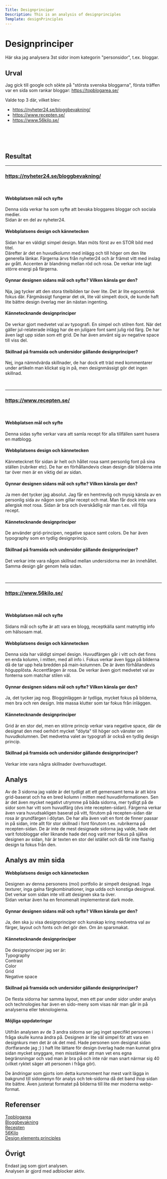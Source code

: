 ```yaml
---
Title: Designprinciper
Description: This is an analysis of designprinciples
Template: designPrinciples
---
```

Designprinciper
=======================

Här ska jag analysera 3st sidor inom kategorin "personsidor", t.ex. bloggar.

Urval
-----------------------

Jag gick till google och sökte på "största svenska bloggarna", första träffen var en sida som rankar bloggar:
https://topblogarea.se/

Valde top 3 där, vilket blev:
- https://nyheter24.se/bloggbevakning/
- https://www.recepten.se/
- https://www.56kilo.se/
<br>
<br>
<br>

Resultat
-----------------------
<hr>

### https://nyheter24.se/bloggbevakning/
<br>

#### Webbplatsen mål och syfte
Denna sida verkar ha som syfte att bevaka bloggares bloggar och sociala medier.  
Sidan är en del av nyheter24.

#### Webbplatsens design och kännetecken
Sidan har en väldigt simpel design. Man möts först av en STOR bild med titel.  
Därefter är det en huvudkolumn med inlägg och till höger om den lite generella länkar.
Färgerna ärvs från nyheter24 och är främst vitt med inslag av grått. Accenten är blandning mellan röd och rosa.
De verkar inte lagt större energi på färgerna.

#### Gynnar designen sidans mål och syfte? Vilken känsla ger den?
Nja, jag tycker att den stora titelbilden tar över lite. Det är lite egocentrisk fokus där.
Färgmässigt fungerar det ok, lite väl simpelt dock, de kunde haft lite bättre design överlag mer än 
nästan ingenting.

#### Kännetecknande designprinciper
De verkar gjort medvetet val av typografi. En simpel och stilren font. När det gäller jul-relaterade inlägg
har de en juligare font samt julig röd färg.
De har även lagt upp sidan som ett grid.
De har även använt sig av negative space till viss del.

#### Skillnad på framsida och undersidor gällande designprinciper?
Nej, inga nämndvärda skillnader, de har dock ett träd med kommentarer under artikeln man klickat sig in på,
men designmässigt gör det ingen skillnad.

<br>
<hr>

### https://www.recepten.se/

<br>

#### Webbplatsen mål och syfte
Denna sidas syfte verkar vara att samla recept för alla tillfällen samt husera en matblogg.

#### Webbplatsens design och kännetecken
Kännetecknet för sidan är helt och hållet rosa samt personlig font på sina ställen (rubriker etc).
De har en förhållandevis clean design där bilderna inte tar över men är en viktig del av sidan.

#### Gynnar designen sidans mål och syfte? Vilken känsla ger den?
Ja men det tycker jag absolut. Jag får en hemtrevlig och mysig känsla av en personlig sida av någon
som gillar recept och mat.
Man får dock inte vara allergisk mot rosa.
Sidan är bra och överskådlig när man t.ex. vill följa recept.

#### Kännetecknande designprinciper
De använder grid-principen, negative space samt colors. De har även typography som en tydlig designprincip.

#### Skillnad på framsida och undersidor gällande designprinciper?
Det verkar inte vara någon skillnad mellan undersidorna mer än innehållet. Samma design går genom hela sidan.

<br>
<hr>

### https://www.56kilo.se/

<br>

#### Webbplatsen mål och syfte
Sidans mål och syfte är att vara en blogg, receptkälla samt matnyttig info om hälsosam mat.

#### Webbplatsens design och kännetecken
Denna sida har väldigt simpel design. Huvudfärgen går i vitt och det finns en enda kolumn, i mitten, med all info i.
Fokus verkar även ligga på bilderna då de tar upp hela bredden på main-kolumnen. De är även förhållandevis högupplösta.
Accentfärgen är rosa.
De verkar även gjort medvetet val av fonterna som matchar stilen väl.

#### Gynnar designen sidans mål och syfte? Vilken känsla ger den?
Ja, det tycker jag nog.
Blogginläggen är tydliga, mycket fokus på bilderna, men bra och ren design. Inte massa klutter som tar fokus från inläggen.

#### Kännetecknande designprinciper
Grid är en stor del, men en större princip verkar vara negative space, där de designat den med oerhört mycket "döyta" till
höger och vänster om huvudkolumnen.
Det medvetna valet av typografi är också en tydlig design princip.

#### Skillnad på framsida och undersidor gällande designprinciper?
Verkar inte vara några skillnader överhuvudtaget.

Analys
-----------------------
Av de 3 sidorna jag valde är det tydligt att ett gemensamt tema är att köra grid-baserat och ha en bred kolumn
i mitten med huvudinformationen. Sen är det även mycket negativt utrymme på båda sidorna, mer tydligt på de sidor som har vitt 
som huvudfärg (dvs inte recepten-sidan).
Färgerna verkar även vara huvudsakligen baserat på vitt, förutom på recepten-sidan där rosa är grundfärgen i döytan.
De har alla även valt en font de finner passar in på sidan, inte allt för stor skillnad i font förutom t.ex. rubrikerna
på recepten-sidan.
De är inte de mest designade sidorna jag valde, hade det varit fotobloggar eller liknande hade det nog varit mer fokus 
på själva designen av sidan, här är texten en stor del istället och då får inte flashig design ta fokus från den.

Analys av min sida
-----------------------
#### Webbplatsens design och kännetecken
Designen av denna personens (moí) portfolio är simpelt designad. Inga texturer, inga galna färgkombinationer, inga udda
och konstiga designval. Det verkar som sidan inte vill att designen ska ta över.  
Sidan verkar även ha en fenomenalt implementerat dark mode.
#### Gynnar designen sidans mål och syfte? Vilken känsla ger den?
Ja, den ska ju visa designprinciper och kunskap kring medvetna val av färger, layout och fonts och det gör den.
Om än sparsmakat.
#### Kännetecknande designprinciper
De designprinciper jag ser är:  
Typography  
Contrast  
Color  
Grid  
Negative space  

#### Skillnad på framsida och undersidor gällande designprinciper?
De flesta sidorna har samma layout, men ett par under sidor under analys och technologies har även en sido-meny
som visas när man går in på analyserna eller teknologierna.

#### Möjliga uppdateringar
Utifrån analysen av de 3 andra sidorna ser jag inget specifikt personen i fråga skulle kunna ändra på.
Designen är lite väl simpel för att vara en designkurs men det är ok det med.
Hade personen som designat sidan (fortfarande jag ;) ) haft lite lättare för design överlag hade man 
kunnat göra sidan mycket snyggare, men misstänker att man vet ens egna begränsningar och vad man är bra på och inte
när man snart närmar sig 40 (vilket ryktet säger att personen i fråga gör).

De ändringar som gjorts iom detta kursmoment har mest varit lägga in bakgrund till sidomenyn för analys och tek-sidorna då det band
ihop sidan lite bättre. Även justerat formatet på bilderna till lite mer moderna webp-format.

Referenser
-----------------------

<a href="https://topblogarea.se/" target="_blank">Topblogarea</a><br>
<a href="https://nyheter24.se/bloggbevakning/" target="_blank">Bloggbevakning</a><br>
<a href="https://www.recepten.se/" target="_blank">Recepten</a><br>
<a href="https://www.56kilo.se/" target="_blank">56Kilo</a><br>
<a href="https://www.canva.com/learn/design-elements-principles/" target="_blank">Design elements principles</a><br>

Övrigt
-----------------------

Endast jag som gjort analysen.  
Analysen är gjord med adblocker aktiv.